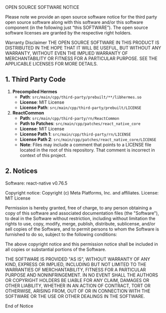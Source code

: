 OPEN SOURCE SOFTWARE NOTICE

Please note we provide an open source software notice for the third party open source software along with this software and/or this software component (in the following just “this SOFTWARE”). The open source software licenses are granted by the respective right holders.

Warranty Disclaimer
THE OPEN SOURCE SOFTWARE IN THIS PRODUCT IS DISTRIBUTED IN THE HOPE THAT IT WILL BE USEFUL, BUT WITHOUT ANY WARRANTY, WITHOUT EVEN THE IMPLIED WARRANTY OF MERCHANTABILITY OR FITNESS FOR A PARTICULAR PURPOSE. SEE THE APPLICABLE LICENSES FOR MORE DETAILS.


## 1. Third Party Code

1. **Precompiled Hermes**
   - **Path**: `src/main/cpp/third-party/prebuilt/**/libhermes.so`
   - **License**: MIT License
   - **License Path**: `src/main/cpp/third-party/prebuilt/LICENSE`
2. **ReactCommon**
   - **Path**: `src/main/cpp/third-party/rn/ReactCommon`
   - **Path to Patches**: `src/main/cpp/patches/react_native_core`
   - **License**: MIT License
   - **License Path 1**: `src/main/cpp/third-party/rn/LICENSE`
   - **License Path 2**: `src/main/cpp/patches/react_native_core/LICENSE`
   - **Note**: Files may include a comment that points to a LICENSE file
     located in the root of this repository.
     That comment is incorrect in context of this project.

## 2. Notices
Software: react-native v0.76.5

Copyright notice:
Copyright (c) Meta Platforms, Inc. and affiliates.
License: MIT License

Permission is hereby granted, free of charge, to any person obtaining a copy
of this software and associated documentation files (the "Software"), to deal
in the Software without restriction, including without limitation the rights
to use, copy, modify, merge, publish, distribute, sublicense, and/or sell
copies of the Software, and to permit persons to whom the Software is
furnished to do so, subject to the following conditions:

The above copyright notice and this permission notice shall be included in all
copies or substantial portions of the Software.

THE SOFTWARE IS PROVIDED "AS IS", WITHOUT WARRANTY OF ANY KIND, EXPRESS OR
IMPLIED, INCLUDING BUT NOT LIMITED TO THE WARRANTIES OF MERCHANTABILITY,
FITNESS FOR A PARTICULAR PURPOSE AND NONINFRINGEMENT. IN NO EVENT SHALL THE
AUTHORS OR COPYRIGHT HOLDERS BE LIABLE FOR ANY CLAIM, DAMAGES OR OTHER
LIABILITY, WHETHER IN AN ACTION OF CONTRACT, TORT OR OTHERWISE, ARISING FROM,
OUT OF OR IN CONNECTION WITH THE SOFTWARE OR THE USE OR OTHER DEALINGS IN THE
SOFTWARE.

End of Notice
